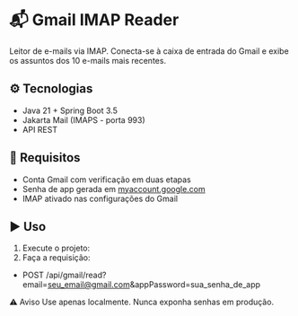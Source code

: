 # 📬 Gmail IMAP Reader

Leitor de e-mails via IMAP.
Conecta-se à caixa de entrada do Gmail e exibe os assuntos dos 10 e-mails mais recentes.

## ⚙️ Tecnologias
- Java 21 + Spring Boot 3.5
- Jakarta Mail (IMAPS - porta 993)
- API REST

## 🔐 Requisitos
- Conta Gmail com verificação em duas etapas
- Senha de app gerada em [myaccount.google.com](https://myaccount.google.com)
- IMAP ativado nas configurações do Gmail

## ▶️ Uso

1. Execute o projeto:
2. Faça a requisição:
- POST /api/gmail/read?email=seu_email@gmail.com&appPassword=sua_senha_de_app

⚠️ Aviso
   Use apenas localmente. Nunca exponha senhas em produção.


